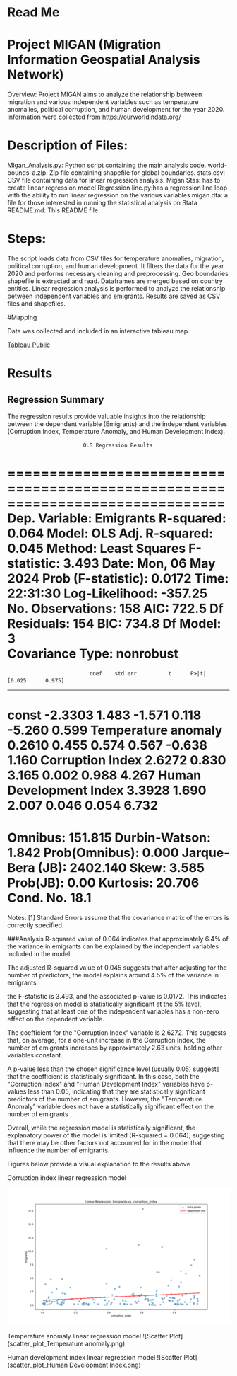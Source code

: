# Read Me

# Project MIGAN (Migration Information Geospatial Analysis Network)
Overview:
Project MIGAN aims to analyze the relationship between migration
and various independent variables such as temperature anomalies,
political corruption, and human development for the year 2020.
Information were collected from https://ourworldindata.org/

# Description of Files:
Migan_Analysis.py: Python script containing the main analysis code.
world-bounds-a.zip: Zip file containing shapefile for global boundaries.
stats.csv: CSV file containing data for linear regression analysis.
Migan Stas: has to create linear regression model
Regression line.py:has a regression line loop with the ability to run linear 
regression on the various variables
migan.dta: a file for those interested in running the statistical analysis on Stata
README.md: This README file.

# Steps:
The script loads data from CSV files for temperature anomalies, migration, political corruption, and human development.
It filters the data for the year 2020 and performs necessary cleaning and preprocessing.
Geo boundaries shapefile is extracted and read.
Dataframes are merged based on country entities.
Linear regression analysis is performed to analyze the relationship between independent variables and emigrants.
Results are saved as CSV files and shapefiles.

#Mapping

Data was collected and included in an interactive tableau map. 

[Tableau Public](https://public.tableau.com/views/MIGAN/Dashboard1?:language=en-US&publish=yes&:sid=&:display_count=n&:origin=viz_share_link)


# Results

## Regression Summary

The regression results provide valuable insights into the relationship
 between the dependent variable (Emigrants) and the independent variables
  (Corruption Index, Temperature Anomaly, and Human Development Index).
  
                            OLS Regression Results                            
==============================================================================
Dep. Variable:              Emigrants   R-squared:                       0.064
Model:                            OLS   Adj. R-squared:                  0.045
Method:                 Least Squares   F-statistic:                     3.493
Date:                Mon, 06 May 2024   Prob (F-statistic):             0.0172
Time:                        22:31:30   Log-Likelihood:                -357.25
No. Observations:                 158   AIC:                             722.5
Df Residuals:                     154   BIC:                             734.8
Df Model:                           3                                         
Covariance Type:            nonrobust                                         
===========================================================================================
                              coef    std err          t      P>|t|      [0.025      0.975]
-------------------------------------------------------------------------------------------
const                      -2.3303      1.483     -1.571      0.118      -5.260       0.599
Temperature anomaly         0.2610      0.455      0.574      0.567      -0.638       1.160
Corruption Index            2.6272      0.830      3.165      0.002       0.988       4.267
Human Development Index     3.3928      1.690      2.007      0.046       0.054       6.732
==============================================================================
Omnibus:                      151.815   Durbin-Watson:                   1.842
Prob(Omnibus):                  0.000   Jarque-Bera (JB):             2402.140
Skew:                           3.585   Prob(JB):                         0.00
Kurtosis:                      20.706   Cond. No.                         18.1
==============================================================================
Notes:
[1] Standard Errors assume that the covariance matrix of the errors is correctly specified.

###Analysis
R-squared value of 0.064 indicates that approximately
6.4% of the variance in emigrants can be explained by the independent variables included in the model.

The adjusted R-squared value of 0.045 suggests that after adjusting for the number of predictors,
the model explains around 4.5% of the variance in emigrants

the F-statistic is 3.493, and the associated p-value is 0.0172.
This indicates that the regression model is statistically significant at the 5% level,
suggesting that at least one of the independent variables has a non-zero effect on the dependent variable.

The coefficient for the "Corruption Index" variable is 2.6272.
This suggests that, on average, for a one-unit increase in the Corruption Index,
the number of emigrants increases by approximately 2.63 units, holding other variables constant.

A p-value less than the chosen significance level (usually 0.05) suggests that
the coefficient is statistically significant. In this case,
both the "Corruption Index" and "Human Development Index" variables have p-values less than 0.05,
indicating that they are statistically significant predictors of the number of emigrants.
However, the "Temperature Anomaly" variable does not have
a statistically significant effect on the number of emigrants

Overall, while the regression model is statistically significant,
the explanatory power of the model is limited (R-squared = 0.064),
suggesting that there may be other factors not accounted for in the model that influence the number of emigrants.

Figures below provide a visual explanation to the results above

Corruption index linear regression model 

![Scatter Plot](scatter_plot_corruption_index.png)

Temperature anomaly linear regression model
![Scatter Plot](scatter_plot_Temperature anomaly.png)

Human development index linear regression model
![Scatter Plot](scatter_plot_Human Development Index.png)





